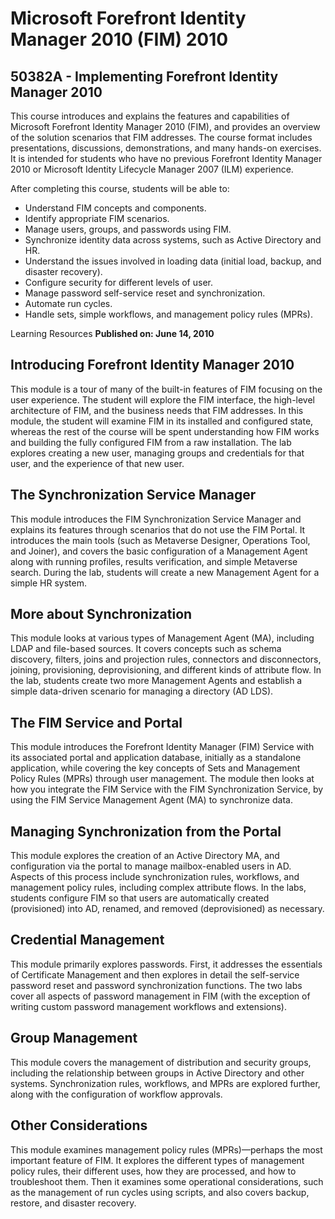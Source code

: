 # Microsoft Forefront Identity Manager 2010 (FIM) 2010
## 50382A - Implementing Forefront Identity Manager 2010

This course introduces and explains the features and capabilities of Microsoft Forefront Identity Manager 2010 (FIM), and provides an overview of the solution scenarios that FIM addresses. The course format includes presentations, discussions, demonstrations, and many hands-on exercises. It is intended for students who have no previous Forefront Identity Manager 2010 or Microsoft Identity Lifecycle Manager 2007 (ILM) experience.

After completing this course, students will be able to:
- Understand FIM concepts and components.
- Identify appropriate FIM scenarios.
- Manage users, groups, and passwords using FIM.
- Synchronize identity data across systems, such as Active Directory and HR.
- Understand the issues involved in loading data (initial load, backup, and disaster recovery).
- Configure security for different levels of user.
- Manage password self-service reset and synchronization.
- Automate run cycles.
- Handle sets, simple workflows, and management policy rules (MPRs).

Learning Resources
**Published on: June 14, 2010**

## **Introducing Forefront Identity Manager 2010**

This module is a tour of many of the built-in features of FIM focusing on the user experience. The student will explore the FIM interface, the high-level architecture of FIM, and the business needs that FIM addresses. In this module, the student will examine FIM in its installed and configured state, whereas the rest of the course will be spent understanding how FIM works and building the fully configured FIM from a raw installation. The lab explores creating a new user, managing groups and credentials for that user, and the experience of that new user.

## **The Synchronization Service Manager**

This module introduces the FIM Synchronization Service Manager and explains its features through scenarios that do not use the FIM Portal. It introduces the main tools (such as Metaverse Designer, Operations Tool, and Joiner), and covers the basic configuration of a Management Agent along with running profiles, results verification, and simple Metaverse search. During the lab, students will create a new Management Agent for a simple HR system.

## **More about Synchronization**

This module looks at various types of Management Agent (MA), including LDAP and file-based sources. It covers concepts such as schema discovery, filters, joins and projection rules, connectors and disconnectors, joining, provisioning, deprovisioning, and different kinds of attribute flow. In the lab, students create two more Management Agents and establish a simple data-driven scenario for managing a directory (AD LDS).

## **The FIM Service and Portal**

This module introduces the Forefront Identity Manager (FIM) Service with its associated portal and application database, initially as a standalone application, while covering the key concepts of Sets and Management Policy Rules (MPRs) through user management. The module then looks at how you integrate the FIM Service with the FIM Synchronization Service, by using the FIM Service Management Agent (MA) to synchronize data.

## **Managing Synchronization from the Portal**

This module explores the creation of an Active Directory MA, and configuration via the portal to manage mailbox-enabled users in AD. Aspects of this process include synchronization rules, workflows, and management policy rules, including complex attribute flows. In the labs, students configure FIM so that users are automatically created (provisioned) into AD, renamed, and removed (deprovisioned) as necessary.

## **Credential Management**

This module primarily explores passwords. First, it addresses the essentials of Certificate Management and then explores in detail the self-service password reset and password synchronization functions. The two labs cover all aspects of password management in FIM (with the exception of writing custom password management workflows and extensions).

## **Group Management**

This module covers the management of distribution and security groups, including the relationship between groups in Active Directory and other systems. Synchronization rules, workflows, and MPRs are explored further, along with the configuration of workflow approvals.

## **Other Considerations**

This module examines management policy rules (MPRs)—perhaps the most important feature of FIM. It explores the different types of management policy rules, their different uses, how they are processed, and how to troubleshoot them. Then it examines some operational considerations, such as the management of run cycles using scripts, and also covers backup, restore, and disaster recovery.
